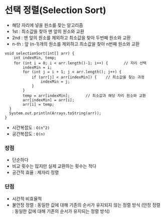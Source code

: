 # 선택 정렬(Selection Sort)
- 해당 자리에 넣을 원소를 찾는 알고리즘
- 1st : 최소값을 찾아 맨 앞의 원소와 교환 
- 2nd : 맨 앞의 원소를 제외하고 최소값을 찾아 두번째 원소와 교환
- n-th : 앞 (n-1)개의 원소를 제외하고 최소값을 찾아 n번째 원소와 교환
```
void selectionSort(int[] arr) {
    int indexMin, temp;
    for (int i = 0; i < arr.length()-1; i++) {       // 자리 선택
        indexMin = i;
        for (int j = i + 1; j < arr.length(); j++) { 
            if (arr[j] < arr[indexMin]) {    // 최소값을 찾는 과정
                indexMin = j;
            }
        }
        temp = arr[indexMin];       // 최소값과 해당 자리 원소와 교환
        arr[indexMin] = arr[i];
        arr[i] = temp;
  }
  System.out.println(Arrays.toString(arr));
}
```
- 시간복잡도 : ```O(n^2)```
- 공간복잡도 : ```O(n)```

### 장점
- 단순하다
- 비교 횟수는 많지만 실제 교환하는 횟수는 적다
- 공간적 효율 : 제자리 정렬

### 단점
- 시간적 비효율적
- 불안정 정렬 : 동일한 값에 대해 기존의 순서가 유지되지 않는 정렬 방식
(안정 정렬 : 동일한 값에 대해 기존의 순서가 유지되는 정렬 방식)
